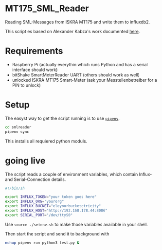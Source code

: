 # MT175_SML_Reader
Reading SML-Messages from ISKRA MT175 and write them to influxdb2.

This script es based on Alexander Kabza's work documented [here](http://www.kabza.de/MyHome/SmartMeter/SmartMeter.html). 

# Requirements

* Raspberry Pi (actually everythin which runs Python and has a serial interface should work)
* bitShake SmartMeterReader UART (others should work as well)
* unlocked ISKRA MT175 Smart-Meter (ask your Messtellenbetreiber for a PIN to unlock) 

# Setup

The easyst way to get the script running is to use [`pipenv`](https://pipenv.pypa.io/en/latest/installation/). 

```bash
cd smlreader
pipenv sync
```
This installs all requiered python moduls. 

 # going live

 The script reads a couple of environment variables, which contain Influx- and Serial-Connection  details. 

 ```bash
 #!/bin/sh

export INFLUX_TOKEN="your token goes here"
export INFLUX_ORG="yourorg"
export INFLUX_BUCKET="eleyourbucketctricity"
export INFLUX_HOST="http://192.168.178.44:8086"
export SERIAL_PORT="/dev/ttyS0"
```
Use `source ./setenv.sh` to make those variables available in your shell. 

Then start the script and send it to background with 

```bash
nohup pipenv run python3 test.py &
```